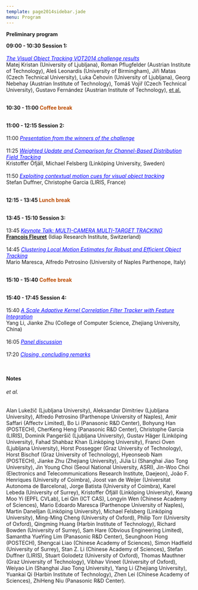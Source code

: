 ```yaml
---
template: page2014sidebar.jade
menu: Program
---
```


<b>Preliminary program</b>

**09:00 - 10:30 Session 1:**<br>
<br>
<span style="color:#0000FF"><i><u>The Visual Object Tracking VOT2014 challenge results</u></i><br></span>
Matej Kristan (University of Ljubljana), 
Roman Pflugfelder (Austrian Institute of Technology), 
Ale&#353; Leonardis (University of Birmingham), 
Ji&#345;i Matas (Czech Technical University), 
Luka &#268;ehovin (University of Ljubljana), 
Georg Nebehay (Austrian Institute of Technology), 
Tom&#225;&#353; Voji&#345; (Czech Technical University), 
Gustavo Fern&#225;ndez (Austrian Institute of Technology), 
<a href="#reference_00">et al.</a>
<br><br>

**10:30 - 11:00 <span style="color:#BC4B00">Coffee break</span>**
<br><br>

**11:00 - 12:15 Session 2:**<br>
<br>
11:00 <span style="color:#0000FF"><i><u>Presentation from the winners of the challenge</u></i><br></span>
<br>
11:25 <span style="color:#0000FF"><i><u>Weighted Update and Comparison for Channel-Based Distribution Field Tracking</u></i><br></span>
Kristoffer &#214;fj&#228;ll, Michael Felsberg (Link&#246;ping University, Sweden)
<br><br>
11:50 <span style="color:#0000FF"><i><u>Exploiting contextual motion cues for visual object tracking</u></i><br></span>
Stefan Duffner, Christophe Garcia (LIRIS, France)
<br><br>

**12:15 - 13:45 <span style="color:#BC4B00">Lunch break</span>**
<br><br>

**13:45 - 15:10 Session 3:**<br>
<br>
13:45 <span style="color:#0000FF"><i><u>Keynote Talk: 
MULTI-CAMERA MULTI-TARGET TRACKING</u></i><br></span>
<b>[Francois Fleuret](http://www.idiap.ch/~fleuret/)</b> (Idiap Research Institute, Switzerland)
<br><br>
14:45 <span style="color:#0000FF"><i><u>Clustering Local Motion Estimates for Robust and Efficient Object Tracking</u></i><br></span>
Mario Maresca, Alfredo Petrosino (University of Naples Parthenope, Italy)
<br><br>

**15:10 - 15:40 <span style="color:#BC4B00">Coffee break</span>**
<br><br>

**15:40 - 17:45 Session 4:**<br>
<br>
15:40 <span style="color:#0000FF"><i><u>A Scale Adaptive Kernel Correlation Filter Tracker with Feature Integration</u></i><br></span>
Yang Li, Jianke Zhu (College of Computer Science, Zhejiang University, China)
<br><br>
16:05 <span style="color:#0000FF"><i><u>Panel discussion</u></i><br></span>
<br>
17:20 <span style="color:#0000FF"><i><u>Closing, concluding remarks</u></i><br></span>
<br><br>

**Notes**

<h6><a name="reference_00">et al.</a></h6>

Alan Luke&#382;i&#269; (Ljubljana University), 
Aleksandar Dimitriev (Ljubljana University), 
Alfredo Petrosino (Parthenope University of Naples), 
Amir Saffari (Affectv Limited), 
Bo Li (Panasonic R&amp;D Center), 
Bohyung Han (POSTECH), 
CherKeng Heng (Panasonic R&amp;D Center), 
Christophe Garcia (LIRIS), 
Dominik Panger&#353;i&#269; (Ljubljana University), 
Gustav H&#228;ger (Link&#246;ping University), 
Fahad Shahbaz Khan (Link&#246;ping University), 
Franci Oven (Ljubljana University), 
Horst Possegger (Graz University of Technology), 
Horst Bischof (Graz University of Technology), 
Hyeonseob Nam (POSTECH), 
Jianke Zhu (Zhejiang University), 
JiJia Li (Shanghai Jiao Tong University), 
Jin Young Choi (Seoul National University, ASRI), 
Jin-Woo Choi (Electronics and Telecommunications Research Institute, Daejeon), 
Jo&#227;o F. Henriques (University of Coimbra), 
Joost van de Weijer (Universitat Autonoma de Barcelona), 
Jorge Batista (University of Coimbra), 
Karel Lebeda (University of Surrey), 
Kristoffer &#214;fj&#228;ll (Link&#246;ping University), 
Kwang Moo Yi (EPFL CVLab), 
Lei Qin (ICT CAS), 
Longyin Wen (Chinese Academy of Sciences), 
Mario Edoardo Maresca (Parthenope University of Naples), 
Martin Danelljan (Link&#246;ping University), 
Michael Felsberg (Link&#246;ping University), 
Ming-Ming Cheng (University of Oxford), 
Philip Torr (University of Oxford), 
Qingming Huang (Harbin Institute of Technology), 
Richard Bowden (University of Surrey), 
Sam Hare (Obvious Engineering Limited), 
Samantha YueYing Lim (Panasonic R&amp;D Center), 
Seunghoon Hong (POSTECH), 
Shengcai Liao (Chinese Academy of Sciences), 
Simon Hadfield (University of Surrey), 
Stan Z. Li (Chinese Academy of Sciences), 
Stefan Duffner (LIRIS), 
Stuart Golodetz (University of Oxford), 
Thomas Mauthner (Graz University of Technology), 
Vibhav Vineet (University of Oxford), 
Weiyao Lin (Shanghai Jiao Tong University), 
Yang Li (Zhejiang University), 
Yuankai Qi (Harbin Institute of Technology), 
Zhen Lei (Chinese Academy of Sciences), 
ZhiHeng Niu (Panasonic R&amp;D Center).
